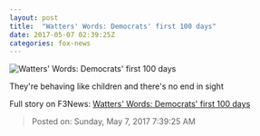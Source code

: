 ```yaml
---
layout: post
title:  "Watters' Words: Democrats' first 100 days"
date: 2017-05-07 02:39:25Z
categories: fox-news
---
```


![Watters' Words: Democrats' first 100 days](http://a57.foxnews.com/media2.foxnews.com/BrightCove/694940094001/2017/05/07/640/360/694940094001_5424814394001_5424732131001-vs.jpg)

They're behaving like children and there's no end in sight


Full story on F3News: [Watters' Words: Democrats' first 100 days](http://www.f3nws.com/n/uWSzNF)

> Posted on: Sunday, May 7, 2017 7:39:25 AM
